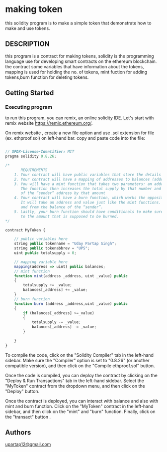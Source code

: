 # making token

this solidity program is to make a simple token that demonstrate how to make and use tokens.

## DESCRIPTION

this program is a contract for making tokens, solidity is the programming language use for developing smart contracts on the ethereum blockchain. the contract some variables that have information about the tokens, mapping is used for  holding the no. of tokens, mint fuction for adding tokens,burn function for deleting tokens.

## Getting Started

### Executing program

to run this program, you can remix, an online solidity IDE. Let's start with remix website https://remix.ethereum.org/.

On remix website , create a new file option and use .sol extension for file (ex. ethproof.sol) on left-hand bar. copy and paste code into the file:

```javascript

// SPDX-License-Identifier: MIT
pragma solidity 0.8.26;

/*
       REQUIREMENTS
    1. Your contract will have public variables that store the details about your coin (Token Name, Token Abbrv., Total Supply)
    2. Your contract will have a mapping of addresses to balances (address => uint)
    3. You will have a mint function that takes two parameters: an address and a value. 
       The function then increases the total supply by that number and increases the balance 
       of the “sender” address by that amount
    4. Your contract will have a burn function, which works the opposite of the mint function, as it will destroy tokens. 
       It will take an address and value just like the mint functions. It will then deduct the value from the total supply 
       and from the balance of the “sender”.
    5. Lastly, your burn function should have conditionals to make sure the balance of "sender" is greater than or equal 
       to the amount that is supposed to be burned.
*/

contract MyToken {

    // public variables here
    string public tokenname = "Uday Partap Singh";
    string public tokenabbrev = "UPS";
    uint public totalsupply = 0;

    // mapping variable here
    mapping(address => uint) public balances;
    // mint function
    function mint(address _address, uint _value) public 
    {
        totalsupply += _value;
        balances[_address] += _value;
    }
    // burn function
    function burn (address _address,uint _value) public 
    {
        if (balances[_address] >=_value)
        {
            totalsupply -= _value;
            balances[_address] -= _value;
        }
        
    }
}

```

To compile the code, click on the "Solidity Compiler" tab in the left-hand sidebar. Make sure the "Compiler" option is set to "0.8.26" (or another compatible version), and then click on the "Compile ethproof.sol" button.

Once the code is compiled, you can deploy the contract by clicking on the "Deploy & Run Transactions" tab in the left-hand sidebar. Select the "MyToken" contract from the dropdown menu, and then click on the "Deploy" button.

Once the contract is deployed, you can interact with balance and also with mint and burn function. Click on the "MyToken" contract in the left-hand sidebar, and then click on the "mint" and "burn" function. Finally, click on the "transact" button .

## Authors

upartap12@gmail.com


